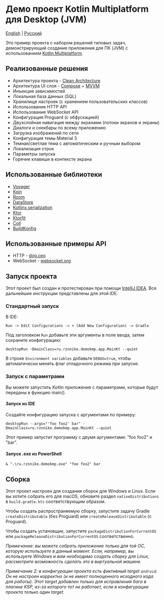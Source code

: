 # Демо проект Kotlin Multiplatform для Desktop (JVM)
[English](https://github.com/RznNike/DemoKMP#readme) | [Русский](/README.ru.md)

Это пример проекта с набором решений типовых задач, демонстрирующий создание приложения для ПК (JVM) с использованием [Kotlin Multiplatform](https://www.jetbrains.com/kotlin-multiplatform/).

## Реализованные решения
* Архитектура проекта - [Clean Architecture](https://blog.cleancoder.com/uncle-bob/2012/08/13/the-clean-architecture.html)
* Архитектура UI слоя - [Compose](https://developer.android.com/develop/ui/compose/documentation) + [MVVM](https://developer.android.com/topic/libraries/architecture/viewmodel)
* Инъекция зависимостей
* Локальная база данных (SQL)
* Хранилище настроек (с хранением пользовательских классов)
* Использование HTTP API
* Использование WebSocket API
* Конфигурация Proguard (с обфускацией)
* Двухслойная навигация между экранами (потоки экранов и экраны)
* Диалоги и снекбары по всему приложению
* Загрузка изображений по сети
* Конфигурация темы Material 3
* Темная/светлая тема с автоматическим и ручным выбором
* Локализация строк
* Параметры запуска
* Горячие клавиши в контексте экрана

## Использованные библиотеки
* [Voyager](https://voyager.adriel.cafe/)
* [Koin](https://insert-koin.io/)
* [Room](https://developer.android.com/jetpack/androidx/releases/room)
* [DataStore](https://developer.android.com/jetpack/androidx/releases/datastore)
* [Kotlinx.serialization](https://github.com/Kotlin/kotlinx.serialization)
* [Ktor](https://ktor.io/)
* [Ktorfit](https://foso.github.io/Ktorfit/)
* [Coil](https://coil-kt.github.io/coil/)
* [BuildKonfig](https://github.com/yshrsmz/BuildKonfig)

## Использованные примеры API
* HTTP - [dog.ceo](https://dog.ceo/dog-api/)
* WebSocket - [websocket.org](https://websocket.org/tools/websocket-echo-server)

## Запуск проекта
Этот проект был создан и протестирован при помощи [IntelliJ IDEA](https://www.jetbrains.com/idea/). Все дальнейшие инструкции представлены для этой IDE.

### Стандартный запуск
В IDE:

```Run -> Edit Configurations -> + (Add New Configuration) -> Gradle```

Под заголовком ```Run``` добавьте эти аргументы в поле ввода, затем сохраните конфигурацию:

```desktopRun -DmainClass=ru.rznnike.demokmp.app.MainKt --quiet```

В строке ```Environment variables``` добавьте ```DEBUG=true```, чтобы автоматически менять флаг отладочного режима при запуске.

### Запуск с параметрами
Вы можете запустить Kotlin приложение с параметрами, которые будут переданы в функцию main().

#### Запуск из IDE
Создайте конфигурацию запуска с аргументами по примеру:

```desktopRun --args="'foo foo2' bar" -DmainClass=ru.rznnike.demokmp.app.MainKt --quiet```

Этот пример запустит программу с двумя аргументами: "foo foo2" и "bar".

#### Запуск .exe из PowerShell
```& ".\ru.rznnike.demokmp.exe" "foo foo2" bar```

## Сборка
Этот проект настроен для создания сборок для Windows и Linux. Если вы хотите собрать его для macOS, обновите раздел ```nativeDistributions``` в ```build.gradle.kts``` соответствующим образом.

Чтобы создать распространяемую сборку, запустите задачу Gradle ```createDistributable``` (без Proguard) или ```createReleaseDistributable``` (с Proguard).

Чтобы создать установщик, запустите ```packageDistributionForCurrentOS``` или ```packageReleaseDistributionForCurrentOS``` соответственно.

*Примечание: вы можете собрать приложение только для той ОС, которую используете в данный момент. Если, например, вы используете Windows и вам необходимо создать сборку для Linux, рассмотрите возможность сделать это в виртуальной машине.*

*Примечание 2: в конфигурации проекта есть фиктивный target ```android```. Он не настроен корректно (и не имеет полноценного исходного кода для работы). Этот target добавлен только для исправления бага в плагине KSP, из-за которого тот не работает, если в конфигурации проекта только один target.*